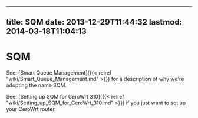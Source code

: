
---
title: SQM
date: 2013-12-29T11:44:32
lastmod: 2014-03-18T11:04:13
---
SQM
===

See: [Smart Queue Management]({{< relref "wiki/Smart_Queue_Management.md" >}}) for a description of why we're
adopting the name SQM.

See: [Setting up SQM for CeroWrt 310]({{< relref "wiki/Setting_up_SQM_for_CeroWrt_310.md" >}}) if you just want to set up your CeroWrt router.
